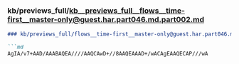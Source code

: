 ### kb/previews_full/kb__previews_full__flows__time-first__master-only@guest.har.part046.md.part002.md

```md
### kb/previews_full/flows__time-first__master-only@guest.har.part046.md (part 002)

```md
AgIA/v7+AAD/AAABAQEA////AAQCAwD+//8AAQEAAAD+/wACAgEAAQECAP///wA
```

```

```
